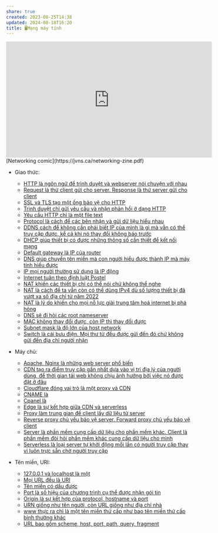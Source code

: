 ```yaml
---
share: true
created: 2023-08-25T14:38
updated: 2024-08-18T16:20
title: 🖥️Mạng máy tính
---
```

<iframe width="560" height="315" src="https://www.youtube.com/embed/II36vixCITs" title="YouTube video player" frameborder="0" allow="accelerometer; autoplay; clipboard-write; encrypted-media; gyroscope; picture-in-picture; web-share" referrerpolicy="strict-origin-when-cross-origin" allowfullscreen></iframe>
[Networking comic](https://jvns.ca/networking-zine.pdf) 

- Giao thức: 
    - [HTTP là ngôn ngữ để trình duyệt và webserver nói chuyện với nhau](./Giao%20th%E1%BB%A9c/HTTP/HTTP%20l%C3%A0%20ng%C3%B4n%20ng%E1%BB%AF%20%C4%91%E1%BB%83%20tr%C3%ACnh%20duy%E1%BB%87t%20v%C3%A0%20webserver%20n%C3%B3i%20chuy%E1%BB%87n%20v%E1%BB%9Bi%20nhau.md)
    - [Request là thứ client gửi cho server. Response là thứ server gửi cho client](./Giao%20th%E1%BB%A9c/HTTP/Request%20l%C3%A0%20th%E1%BB%A9%20client%20g%E1%BB%ADi%20cho%20server.%20Response%20l%C3%A0%20th%E1%BB%A9%20server%20g%E1%BB%ADi%20cho%20client.md)
    - [SSL và TLS tạo một ống bảo vệ cho HTTP](./Giao%20th%E1%BB%A9c/HTTP/SSL%20v%C3%A0%20TLS%20t%E1%BA%A1o%20m%E1%BB%99t%20%E1%BB%91ng%20b%E1%BA%A3o%20v%E1%BB%87%20cho%20HTTP.md)
    - [Trình duyệt chỉ gửi yêu cầu và nhận phản hồi ở dạng HTTP](./Giao%20th%E1%BB%A9c/HTTP/Tr%C3%ACnh%20duy%E1%BB%87t%20ch%E1%BB%89%20g%E1%BB%ADi%20y%C3%AAu%20c%E1%BA%A7u%20v%C3%A0%20nh%E1%BA%ADn%20ph%E1%BA%A3n%20h%E1%BB%93i%20%E1%BB%9F%20d%E1%BA%A1ng%20HTTP.md)
    - [Yêu cầu HTTP chỉ là một file text](./Giao%20th%E1%BB%A9c/HTTP/Y%C3%AAu%20c%E1%BA%A7u%20HTTP%20ch%E1%BB%89%20l%C3%A0%20m%E1%BB%99t%20file%20text.md)
    - [Protocol là cách để các bên nhận và gửi dữ liệu hiểu nhau](./Giao%20th%E1%BB%A9c/Protocol%20l%C3%A0%20c%C3%A1ch%20%C4%91%E1%BB%83%20c%C3%A1c%20b%C3%AAn%20nh%E1%BA%ADn%20v%C3%A0%20g%E1%BB%ADi%20d%E1%BB%AF%20li%E1%BB%87u%20hi%E1%BB%83u%20nhau.md)
    - [DDNS cách để không cần phải biết IP của mình là gì mà vẫn có thể truy cập được, kể cả khi nó thay đổi không báo trước](./Giao%20th%E1%BB%A9c/IP,%20DNS,%20DHCP/DDNS%20c%C3%A1ch%20%C4%91%E1%BB%83%20kh%C3%B4ng%20c%E1%BA%A7n%20ph%E1%BA%A3i%20bi%E1%BA%BFt%20IP%20c%E1%BB%A7a%20m%C3%ACnh%20l%C3%A0%20g%C3%AC%20m%C3%A0%20v%E1%BA%ABn%20c%C3%B3%20th%E1%BB%83%20truy%20c%E1%BA%ADp%20%C4%91%C6%B0%E1%BB%A3c,%20k%E1%BB%83%20c%E1%BA%A3%20khi%20n%C3%B3%20thay%20%C4%91%E1%BB%95i%20kh%C3%B4ng%20b%C3%A1o%20tr%C6%B0%E1%BB%9Bc.md)
    - [DHCP giúp thiết bị có được những thông số cần thiết để kết nối mạng](./Giao%20th%E1%BB%A9c/IP,%20DNS,%20DHCP/DHCP%20gi%C3%BAp%20thi%E1%BA%BFt%20b%E1%BB%8B%20c%C3%B3%20%C4%91%C6%B0%E1%BB%A3c%20nh%E1%BB%AFng%20th%C3%B4ng%20s%E1%BB%91%20c%E1%BA%A7n%20thi%E1%BA%BFt%20%C4%91%E1%BB%83%20k%E1%BA%BFt%20n%E1%BB%91i%20m%E1%BA%A1ng.md)
    - [Default gateway là IP của router](./Giao%20th%E1%BB%A9c/IP,%20DNS,%20DHCP/Default%20gateway%20l%C3%A0%20IP%20c%E1%BB%A7a%20router.md)
    - [DNS giúp chuyển tên miền mà con người hiểu được thành IP mà máy tính hiểu được](./Giao%20th%E1%BB%A9c/IP,%20DNS,%20DHCP/DNS%20gi%C3%BAp%20chuy%E1%BB%83n%20t%C3%AAn%20mi%E1%BB%81n%20m%C3%A0%20con%20ng%C6%B0%E1%BB%9Di%20hi%E1%BB%83u%20%C4%91%C6%B0%E1%BB%A3c%20th%C3%A0nh%20IP%20m%C3%A0%20m%C3%A1y%20t%C3%ADnh%20hi%E1%BB%83u%20%C4%91%C6%B0%E1%BB%A3c.md)
    - [IP mọi người thường sử dụng là IP động](./Giao%20th%E1%BB%A9c/IP,%20DNS,%20DHCP/IP%20m%E1%BB%8Di%20ng%C6%B0%E1%BB%9Di%20th%C6%B0%E1%BB%9Dng%20s%E1%BB%AD%20d%E1%BB%A5ng%20l%C3%A0%20IP%20%C4%91%E1%BB%99ng.md)
    - [Internet tuân theo định luật Postel](./Giao%20th%E1%BB%A9c/IP,%20DNS,%20DHCP/IPv6/Internet%20tu%C3%A2n%20theo%20%C4%91%E1%BB%8Bnh%20lu%E1%BA%ADt%20Postel.md)
    - [NAT khiến các thiết bị chỉ có thể nói chứ không thể nghe](./Giao%20th%E1%BB%A9c/IP,%20DNS,%20DHCP/IPv6/NAT%20khi%E1%BA%BFn%20c%C3%A1c%20thi%E1%BA%BFt%20b%E1%BB%8B%20ch%E1%BB%89%20c%C3%B3%20th%E1%BB%83%20n%C3%B3i%20ch%E1%BB%A9%20kh%C3%B4ng%20th%E1%BB%83%20nghe.md)
    - [NAT là cách để ta vẫn còn có thể dùng IPv4 dù số lượng thiết bị đã vượt xa số địa chỉ từ năm 2022](./Giao%20th%E1%BB%A9c/IP,%20DNS,%20DHCP/IPv6/NAT%20l%C3%A0%20c%C3%A1ch%20%C4%91%E1%BB%83%20ta%20v%E1%BA%ABn%20c%C3%B2n%20c%C3%B3%20th%E1%BB%83%20d%C3%B9ng%20IPv4%20d%C3%B9%20s%E1%BB%91%20l%C6%B0%E1%BB%A3ng%20thi%E1%BA%BFt%20b%E1%BB%8B%20%C4%91%C3%A3%20v%C6%B0%E1%BB%A3t%20xa%20s%E1%BB%91%20%C4%91%E1%BB%8Ba%20ch%E1%BB%89%20t%E1%BB%AB%20n%C4%83m%202022.md)
    - [NAT là lý do khiến cho mọi nỗ lực giải trung tâm hoá internet bị phá hỏng](./Giao%20th%E1%BB%A9c/IP,%20DNS,%20DHCP/IPv6/NAT%20l%C3%A0%20l%C3%BD%20do%20khi%E1%BA%BFn%20cho%20m%E1%BB%8Di%20n%E1%BB%97%20l%E1%BB%B1c%20gi%E1%BA%A3i%20trung%20t%C3%A2m%20ho%C3%A1%20internet%20b%E1%BB%8B%20ph%C3%A1%20h%E1%BB%8Fng.md)
    - [DNS sẽ đi hỏi các root nameserver](./Giao%20th%E1%BB%A9c/IP,%20DNS,%20DHCP/DNS%20s%E1%BA%BD%20%C4%91i%20h%E1%BB%8Fi%20c%C3%A1c%20root%20nameserver.md)
    - [MAC không thay đổi được, còn IP thì thay đổi được](./Giao%20th%E1%BB%A9c/IP,%20DNS,%20DHCP/MAC%20kh%C3%B4ng%20thay%20%C4%91%E1%BB%95i%20%C4%91%C6%B0%E1%BB%A3c,%20c%C3%B2n%20IP%20th%C3%AC%20thay%20%C4%91%E1%BB%95i%20%C4%91%C6%B0%E1%BB%A3c.md)
    - [Subnet mask là độ lớn của host network](./Giao%20th%E1%BB%A9c/IP,%20DNS,%20DHCP/Subnet%20mask%20l%C3%A0%20%C4%91%E1%BB%99%20l%E1%BB%9Bn%20c%E1%BB%A7a%20host%20network.md)
    - [Switch là cái bưu điện. Mọi thư từ đều được gửi đến đó chứ không gửi đến địa chỉ người nhận](./Giao%20th%E1%BB%A9c/IP,%20DNS,%20DHCP/Switch%20l%C3%A0%20c%C3%A1i%20b%C6%B0u%20%C4%91i%E1%BB%87n.%20M%E1%BB%8Di%20th%C6%B0%20t%E1%BB%AB%20%C4%91%E1%BB%81u%20%C4%91%C6%B0%E1%BB%A3c%20g%E1%BB%ADi%20%C4%91%E1%BA%BFn%20%C4%91%C3%B3%20ch%E1%BB%A9%20kh%C3%B4ng%20g%E1%BB%ADi%20%C4%91%E1%BA%BFn%20%C4%91%E1%BB%8Ba%20ch%E1%BB%89%20ng%C6%B0%E1%BB%9Di%20nh%E1%BA%ADn.md)

- Máy chủ: 
    - [Apache, Nginx là những web server phổ biến](./M%C3%A1y%20ch%E1%BB%A7/Apache,%20Nginx%20l%C3%A0%20nh%E1%BB%AFng%20web%20server%20ph%E1%BB%95%20bi%E1%BA%BFn.md)
    - [CDN tạo ra điểm truy cập gần nhất dựa vào vị trí địa lý của người dùng, để thời gian tải  web không chịu ảnh hưởng bởi việc nó được đặt ở đâu](./M%C3%A1y%20ch%E1%BB%A7/CDN%20t%E1%BA%A1o%20ra%20%C4%91i%E1%BB%83m%20truy%20c%E1%BA%ADp%20g%E1%BA%A7n%20nh%E1%BA%A5t%20d%E1%BB%B1a%20v%C3%A0o%20v%E1%BB%8B%20tr%C3%AD%20%C4%91%E1%BB%8Ba%20l%C3%BD%20c%E1%BB%A7a%20ng%C6%B0%E1%BB%9Di%20d%C3%B9ng,%20%C4%91%E1%BB%83%20th%E1%BB%9Di%20gian%20t%E1%BA%A3i%20%20web%20kh%C3%B4ng%20ch%E1%BB%8Bu%20%E1%BA%A3nh%20h%C6%B0%E1%BB%9Fng%20b%E1%BB%9Fi%20vi%E1%BB%87c%20n%C3%B3%20%C4%91%C6%B0%E1%BB%A3c%20%C4%91%E1%BA%B7t%20%E1%BB%9F%20%C4%91%C3%A2u.md)
    - [Cloudflare đóng vai trò là một proxy và CDN](./M%C3%A1y%20ch%E1%BB%A7/Cloudflare%20%C4%91%C3%B3ng%20vai%20tr%C3%B2%20l%C3%A0%20m%E1%BB%99t%20proxy%20v%C3%A0%20CDN.md)
    - [CNAME là](./M%C3%A1y%20ch%E1%BB%A7/CNAME%20l%C3%A0.md)
    - [Cpanel là](./M%C3%A1y%20ch%E1%BB%A7/Cpanel%20l%C3%A0.md)
    - [Edge là sự kết hợp giữa CDN và serverless](./M%C3%A1y%20ch%E1%BB%A7/Edge%20l%C3%A0%20s%E1%BB%B1%20k%E1%BA%BFt%20h%E1%BB%A3p%20gi%E1%BB%AFa%20CDN%20v%C3%A0%20serverless.md)
    - [Proxy làm trung gian để client lấy dữ liệu từ server](./M%C3%A1y%20ch%E1%BB%A7/Proxy%20l%C3%A0m%20trung%20gian%20%C4%91%E1%BB%83%20client%20l%E1%BA%A5y%20d%E1%BB%AF%20li%E1%BB%87u%20t%E1%BB%AB%20server.md)
    - [Reverse proxy chủ yếu bảo vệ server. Forward proxy chủ yếu bảo vệ client](./M%C3%A1y%20ch%E1%BB%A7/Reverse%20proxy%20ch%E1%BB%A7%20y%E1%BA%BFu%20b%E1%BA%A3o%20v%E1%BB%87%20server.%20Forward%20proxy%20ch%E1%BB%A7%20y%E1%BA%BFu%20b%E1%BA%A3o%20v%E1%BB%87%20client.md)
    - [Server là phần mềm cung cấp dữ liệu cho phần mềm khác. Client là phần mềm đòi hỏi phần mềm khác cung cấp dữ liệu cho mình](./M%C3%A1y%20ch%E1%BB%A7/Server%20l%C3%A0%20ph%E1%BA%A7n%20m%E1%BB%81m%20cung%20c%E1%BA%A5p%20d%E1%BB%AF%20li%E1%BB%87u%20cho%20ph%E1%BA%A7n%20m%E1%BB%81m%20kh%C3%A1c.%20Client%20l%C3%A0%20ph%E1%BA%A7n%20m%E1%BB%81m%20%C4%91%C3%B2i%20h%E1%BB%8Fi%20ph%E1%BA%A7n%20m%E1%BB%81m%20kh%C3%A1c%20cung%20c%E1%BA%A5p%20d%E1%BB%AF%20li%E1%BB%87u%20cho%20m%C3%ACnh.md)
    - [Serverless là loại server tự khởi động mỗi lần có người truy cập thay vì luôn trực sẵn chờ người truy cập](./M%C3%A1y%20ch%E1%BB%A7/Serverless%20l%C3%A0%20lo%E1%BA%A1i%20server%20t%E1%BB%B1%20kh%E1%BB%9Fi%20%C4%91%E1%BB%99ng%20m%E1%BB%97i%20l%E1%BA%A7n%20c%C3%B3%20ng%C6%B0%E1%BB%9Di%20truy%20c%E1%BA%ADp%20thay%20v%C3%AC%20lu%C3%B4n%20tr%E1%BB%B1c%20s%E1%BA%B5n%20ch%E1%BB%9D%20ng%C6%B0%E1%BB%9Di%20truy%20c%E1%BA%ADp.md)

- Tên miền, URI: 
    - [127.0.0.1 và localhost là một](./T%C3%AAn%20mi%E1%BB%81n,%20URI/127.0.0.1%20v%C3%A0%20localhost%20l%C3%A0%20m%E1%BB%99t.md)
    - [Mọi URL đều là URI](./T%C3%AAn%20mi%E1%BB%81n,%20URI/M%E1%BB%8Di%20URL%20%C4%91%E1%BB%81u%20l%C3%A0%20URI.md)
    - [Tên miền có dấu được](./T%C3%AAn%20mi%E1%BB%81n,%20URI/T%C3%AAn%20mi%E1%BB%81n%20c%C3%B3%20d%E1%BA%A5u%20%C4%91%C6%B0%E1%BB%A3c.md)
    - [Port là số hiệu của chương trình cụ thể được nhận gói tin](./T%C3%AAn%20mi%E1%BB%81n,%20URI/Port%20l%C3%A0%20s%E1%BB%91%20hi%E1%BB%87u%20c%E1%BB%A7a%20ch%C6%B0%C6%A1ng%20tr%C3%ACnh%20c%E1%BB%A5%20th%E1%BB%83%20%C4%91%C6%B0%E1%BB%A3c%20nh%E1%BA%ADn%20g%C3%B3i%20tin.md)
    - [Origin là sự kết hợp của protocol, hostname và port](./T%C3%AAn%20mi%E1%BB%81n,%20URI/Origin%20l%C3%A0%20s%E1%BB%B1%20k%E1%BA%BFt%20h%E1%BB%A3p%20c%E1%BB%A7a%20protocol,%20hostname%20v%C3%A0%20port.md)
    - [URN giống như tên người, còn URL giống như địa chỉ nhà](./T%C3%AAn%20mi%E1%BB%81n,%20URI/URN%20gi%E1%BB%91ng%20nh%C6%B0%20t%C3%AAn%20ng%C6%B0%E1%BB%9Di,%20c%C3%B2n%20URL%20gi%E1%BB%91ng%20nh%C6%B0%20%C4%91%E1%BB%8Ba%20ch%E1%BB%89%20nh%C3%A0.md)
    - [www thực ra chỉ là một tên miền thứ cấp như bao tên miền thứ cấp bình thường khác](./T%C3%AAn%20mi%E1%BB%81n,%20URI/www%20th%E1%BB%B1c%20ra%20ch%E1%BB%89%20l%C3%A0%20m%E1%BB%99t%20t%C3%AAn%20mi%E1%BB%81n%20th%E1%BB%A9%20c%E1%BA%A5p%20nh%C6%B0%20bao%20t%C3%AAn%20mi%E1%BB%81n%20th%E1%BB%A9%20c%E1%BA%A5p%20b%C3%ACnh%20th%C6%B0%E1%BB%9Dng%20kh%C3%A1c.md)
    - [URL bao gồm scheme, host, port, path, query, fragment](./T%C3%AAn%20mi%E1%BB%81n,%20URI/URL%20bao%20g%E1%BB%93m%20scheme,%20host,%20port,%20path,%20query,%20fragment.md)


